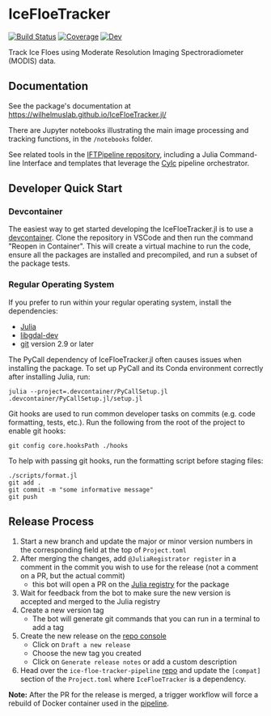 # IceFloeTracker

[![Build Status](https://github.com/WilhelmusLab/IceFloeTracker.jl/actions/workflows/CI.yml/badge.svg?branch=main)](https://github.com/WilhelmusLab/IceFloeTracker.jl/actions/workflows/CI.yml?query=branch%3Amain)
[![Coverage](https://codecov.io/gh/WilhelmusLab/IceFloeTracker.jl/branch/main/graph/badge.svg)](https://codecov.io/gh/WilhelmusLab/IceFloeTracker.jl)
[![Dev](https://img.shields.io/badge/docs-dev-blue.svg)](https://wilhelmuslab.github.io/IceFloeTracker.jl/)

Track Ice Floes using Moderate Resolution Imaging Spectroradiometer (MODIS) data.

## Documentation 

See the package's documentation at https://wilhelmuslab.github.io/IceFloeTracker.jl/

There are Jupyter notebooks illustrating the main image processing and tracking functions, in the `/notebooks` folder. 

See related tools in the 
[IFTPipeline repository](https://github.com/WilhelmusLab/ice-floe-tracker-pipeline#ice-floe-tracker-pipeline), 
including a Julia Command-line Interface and templates 
that leverage the [Cylc](https://cylc.github.io) pipeline orchestrator.

## Developer Quick Start

### Devcontainer
The easiest way to get started developing the IceFloeTracker.jl is to use a [devcontainer](https://containers.dev/). 
Clone the repository in VSCode and then run the command "Reopen in Container".
This will create a virtual machine to run the code, 
ensure all the packages are installed and precompiled,
and run a subset of the package tests.

### Regular Operating System

If you prefer to run within your regular operating system, 
install the dependencies:
- [Julia](https://julialang.org/)
- [libgdal-dev](https://gdal.org/)
- [git](https://git-scm.com/) version 2.9 or later

The PyCall dependency of IceFloeTracker.jl often causes issues when installing the package. 
To set up PyCall and its Conda environment correctly after installing Julia, 
run:
```shell
julia --project=.devcontainer/PyCallSetup.jl .devcontainer/PyCallSetup.jl/setup.jl
```

Git hooks are used to run common developer tasks on commits (e.g. code formatting, tests, etc.). 
Run the following from the root of the project to enable git hooks:
```shell
git config core.hooksPath ./hooks
```

To help with passing git hooks, run the formatting script before staging files:

```
./scripts/format.jl
git add .
git commit -m "some informative message"
git push
```

## Release Process

1. Start a new branch and update the major or minor version numbers in the corresponding field at the top of `Project.toml`
2. After merging the changes, add `@JuliaRegistrator register` in a comment in the commit you wish to use for the release (not a comment on a PR, but the actual commit)
    - this bot will open a PR on the [Julia registry](https://github.com/JuliaRegistries/General/tree/master/I/IceFloeTracker) for the package
3. Wait for feedback from the bot to make sure the new version is accepted and merged to the Julia registry
4. Create a new version tag
    - The bot will generate git commands that you can run in a terminal to add a tag
5. Create the new release on the [repo console](https://github.com/WilhelmusLab/IceFloeTracker.jl/releases)
    - Click on `Draft a new release`
    - Choose the new tag you created
    - Click on `Generate release notes` or add a custom description
6. Head over the `ice-floe-tracker-pipeline` [repo](https://github.com/WilhelmusLab/ice-floe-tracker-pipeline/blob/main/Project.toml) and update the `[compat]` section of the `Project.toml` where `IceFloeTracker` is a dependency.

**Note:** After the PR for the release is merged, a trigger workflow will force a rebuild of Docker container used in the [pipeline](https://github.com/WilhelmusLab/ice-floe-tracker-pipeline).